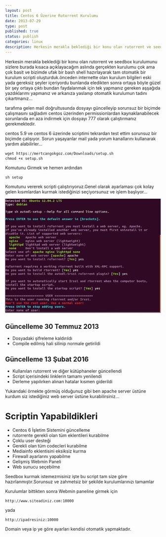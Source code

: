 ```yaml
---
layout: post
title: Centos 6 Üzerine Rutorrent Kurulumu
date: 2013-07-29
type: post
published: true
status: publish
categories: linux
description: Herkesin merakla beklediği bir konu olan rutorrent ve seedbox kurulumunu sizlere burada kısaca açıklayacağım aslında gerçekten kurulumu çok
---
```


Herkesin merakla beklediği bir konu olan rutorrent ve seedbox kurulumunu sizlere burada kısaca açıklayacağım aslında gerçekten kurulumu çok ama çok basit ve bizimde ufak bir bash shell hazırlayarak tam otomatik bir kurulum scripti oluşturduk.önceden internette olan kurulum bilgileri eski yada gereksiz şeyler içeriyordu bunlarıda eledikten sonra ortaya böyle güzel bir şey ortaya çıktı bundan faydalanmak için tek yapmanız gereken aşşağıda yazdıklarımı yapmanız ve arkanıza yaslanıp otomatik kurulumun tadını çıkartmanız...

tarafıma gelen mail doğrultusunda dosyayı güncelleyip sorunsuz bir biçimde çalışmasını sağladım centos üzerinden permissionlardan kaynaklanabilecek sorunlarıda en aza indirmek için dosyayı 777 olarak çalıştırmanız gerekmektedir.

centos 5.9 ve centos 6 üzerinde scriptimi tekrardan test ettim sorunsuz bir biçimde çalışıyor. Sorun yaşayanlar mail yada yorum kanallarını kullanarak yardım alabilirler...

    wget https://mertcangokgoz.com/Downloads/setup.sh
    chmod +x setup.sh

Komutunu Girmek ve hemen ardından

    sh setup

Komutunu vererek scripti çalıştırıyoruz.Genel olarak ayarlaması çok kolay gelen kısımlardan kurmak istediğinizi seçiyorsunuz ve işlem başlıyor...

![rutorrent](/assets/13.png)

## Güncelleme 30 Temmuz 2013

- Dosyadaki şifreleme kaldırıldı
- Compile edilmiş hali silinip normale getirildi

## Güncelleme 13 Şubat 2016

- Kullanılan rutorrent ve diğer kütüphaneler güncellendi
- Script içerisindeki linklerin tamamı yenilendi
- Derleme yapılırken alınan hatalar kısmen giderildi

Yukarıdaki örnekte görmüş olduğunuz gibi ben apache server üstüne kurdum siz istediğiniz web server üstüne kurabilirsiniz...

# Scriptin Yapabildikleri

- Centos 6 İşletim Sistemini güncelleme
- rutorrente gerekli olan tüm eklentileri kurabilme
- Çoklu user desteği
- Gerekli olan tüm codecleri kurabilme
- Mediainfo eklentisini eksiksiz kurma
- Firewall ayarlarını yapabilme
- Gelişmiş Webmin Paneli
- Web sunucu seçebilme

Seedbox kurmak istemezmisiniz işte bu script tam size göre hazırlanmıştır.Sorunsuz ve zahmetsiz bir şekilde kurulumlarınızı tamamlar

Kurulumlar bittikten sonra Webmin paneline girmek için

    http://www.siteadiniz.com:10000

yada

    http://ipadresiniz:10000

Domain veya ip ye göre ayarları kendisi otomatik yapmaktadır.
